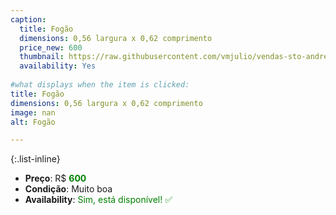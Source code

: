```yaml
---
caption:
  title: Fogão
  dimensions: 0,56 largura x 0,62 comprimento
  price_new: 600
  thumbnail: https://raw.githubusercontent.com/vmjulio/vendas-sto-andre/refs/heads/main/assets/img/portfolio/fogao.jpeg
  availability: Yes
  
#what displays when the item is clicked:
title: Fogão
dimensions: 0,56 largura x 0,62 comprimento
image: nan
alt: Fogão

---
```

{:.list-inline} 
- **Preço**: R$ <span style="color:green">**600**</span>
- **Condição**: Muito boa
- **Availability**: <span style='color:green'>Sim, está disponível! ✅</span>
